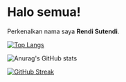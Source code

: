 # Halo semua! 
 
Perkenalkan nama saya **Rendi Sutendi**.<br>

[![Top Langs](https://github-readme-stats.vercel.app/api/top-langs/?username=RendiS10&layout=compact&theme=radical&border_color=141E61)](https://github.com/anuraghazra/github-readme-stats)

![Anurag's GitHub stats](https://github-readme-stats.vercel.app/api?username=RendiS10&show_icons=true&theme=radical&border_color=141E61)

[![GitHub Streak](https://github-readme-streak-stats.herokuapp.com?user=RendiS10&theme=radical&border=141E61)](https://git.io/streak-stats)
 
